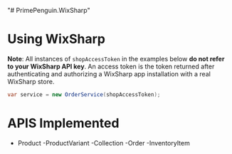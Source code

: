"# PrimePenguin.WixSharp" 

# Using WixSharp

**Note**: All instances of `shopAccessToken` in the examples below **do not refer to your WixSharp API key**.
An access token is the token returned after authenticating and authorizing a WixSharp app installation with a
real WixSharp store.


```cs
var service = new OrderService(shopAccessToken);
```


# APIS Implemented
- Product
-ProductVariant
-Collection
-Order
-InventoryItem
